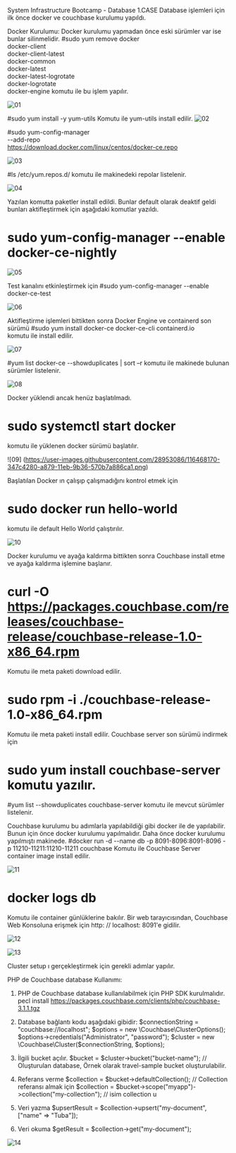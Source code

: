 System Infrastructure Bootcamp - Database
1.CASE
Database işlemleri için ilk önce docker ve couchbase kurulumu yapıldı. 

Docker Kurulumu: 
Docker kurulumu yapmadan önce eski sürümler var ise bunlar silinmelidir.
#sudo yum remove docker \
                  docker-client \
                  docker-client-latest \
                  docker-common \
                  docker-latest \
                  docker-latest-logrotate \
                  docker-logrotate \
                  docker-engine
komutu ile bu işlem yapılır.

![01](https://user-images.githubusercontent.com/28953086/116467866-da7b7d00-a878-11eb-947c-7eb1120d7096.png)


#sudo yum install -y yum-utils 
Komutu ile yum-utils install edilir.
![02](https://user-images.githubusercontent.com/28953086/116467908-e6673f00-a878-11eb-8467-3507305daa5d.png)


#sudo yum-config-manager \
    --add-repo \
    https://download.docker.com/linux/centos/docker-ce.repo
    
![03](https://github.com/tubakoc/DatabaseBootcamp/issues/3)


#ls /etc/yum.repos.d/
komutu ile makinedeki repolar listelenir. 

![04](https://github.com/tubakoc/DatabaseBootcamp/issues/4)


Yazılan komutta paketler install edildi. Bunlar default olarak deaktif geldi bunları aktifleştirmek için aşağıdaki komutlar yazıldı.


# sudo yum-config-manager --enable docker-ce-nightly

![05](https://user-images.githubusercontent.com/28953086/116468037-0dbe0c00-a879-11eb-9bb4-8345f4d4ba56.png)



Test kanalını etkinleştirmek için 
#sudo yum-config-manager --enable docker-ce-test

![06](https://user-images.githubusercontent.com/28953086/116468078-1a426480-a879-11eb-9e11-f0a6d536cf5b.png)


Aktifleştirme işlemleri bittikten sonra Docker Engine ve containerd son sürümü 
#sudo yum install docker-ce docker-ce-cli containerd.io  
komutu ile install edilir. 

![07](https://user-images.githubusercontent.com/28953086/116468106-21697280-a879-11eb-948a-f4796287f1f3.png)


#yum list docker-ce --showduplicates | sort –r  komutu ile makinede bulunan sürümler listelenir.

![08](https://github.com/tubakoc/DatabaseBootcamp/issues/8)


Docker yüklendi ancak henüz başlatılmadı.
# sudo systemctl start docker 
komutu ile yüklenen docker sürümü başlatılır.

![09] (https://user-images.githubusercontent.com/28953086/116468170-347c4280-a879-11eb-9b36-570b7a886ca1.png)


Başlatılan Docker ın çalışıp çalışmadığını kontrol etmek için 
# sudo docker run hello-world
komutu ile default Hello World çalıştırılır.

![10](https://user-images.githubusercontent.com/28953086/116468196-3ba35080-a879-11eb-8060-447540a20380.png)


Docker kurulumu ve ayağa kaldırma bittikten sonra Couchbase install etme ve ayağa kaldırma işlemine başlanır.

# curl -O https://packages.couchbase.com/releases/couchbase-release/couchbase-release-1.0-x86_64.rpm
Komutu ile meta paketi download edilir.
# sudo rpm -i ./couchbase-release-1.0-x86_64.rpm
Komutu ile meta paketi install edilir.
Couchbase server son sürümü indirmek için 
# sudo yum install couchbase-server komutu yazılır.
#yum list --showduplicates couchbase-server komutu ile mevcut sürümler listelenir.

Couchbase kurulumu bu adımlarla yapılabildiği gibi docker ile de yapılabilir.
Bunun için önce docker kurulumu yapılmalıdır. Daha önce docker kurulumu yapılmıştı makinede.
#docker run -d --name db -p 8091-8096:8091-8096 -p 11210-11211:11210-11211 couchbase
Komutu ile Couchbase Server container image install edilir.

![11](https://user-images.githubusercontent.com/28953086/116468222-42ca5e80-a879-11eb-96a7-6f50e41ff1bb.png)


# docker logs db
Komutu ile container günlüklerine bakılır.
Bir web tarayıcısından, Couchbase Web Konsoluna erişmek için http: // localhost: 8091'e gidilir.

![12](https://user-images.githubusercontent.com/28953086/116468279-54ac0180-a879-11eb-9691-8e00372afe8d.PNG)




![13](https://user-images.githubusercontent.com/28953086/116468339-67263b00-a879-11eb-8c6e-2146eaa967b7.jpeg)

Cluster setup ı gerçekleştirmek için gerekli adımlar yapılır.


PHP de Couchbase database Kullanımı:
1.	PHP de Couchbase database kullanılabilmek için PHP SDK kurulmalıdır. 
pecl install https://packages.couchbase.com/clients/php/couchbase-3.1.1.tgz


2.	Database bağlantı kodu aşağıdaki gibidir:
$connectionString = "couchbase://localhost";
$options = new \Couchbase\ClusterOptions();
$options->credentials("Administrator", "password");
$cluster = new \Couchbase\Cluster($connectionString, $options);

3.	İlgili bucket açılır. 
$bucket = $cluster->bucket("bucket-name"); // Oluşturulan database, Örnek olarak travel-sample bucket oluşturulabilir.

4.	Referans verme
$collection = $bucket->defaultCollection(); // Collection referansı almak için
$collection = $bucket->scope("myapp")->collection("my-collection"); // isim collection u 

5.	Veri yazma
$upsertResult = $collection->upsert("my-document", ["name" => "Tuba"]);

6.	Veri okuma
$getResult = $collection->get("my-document");


![14](https://user-images.githubusercontent.com/28953086/116468313-5ece0000-a879-11eb-8b5a-3c667a9521f4.jpeg)





